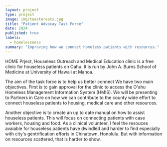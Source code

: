 ```yaml
---
layout: project
type: project
image: img/toastereats.jpg
title: "Patient Advocay Task Force"
date: 2024
published: true
labels:
  - homelessness
summary: "Improving how we connect homeless patients with resources."
---
```


<div class="text-center p-4">
 
</div>
HOME Prject, Houseless Outreach and Medical Education clinic is a free clinic for houseless patients on Oahu. It is run by John A. Burns School of Medicine at University of Hawaii at Manoa. 

The aim of the task force is to help us better connect We have two main objectives. First is to gain approval for the clinic to access the O'ahu Homeless Management Information System (HMIS). We will be presenting to Partners in Care on how we can contribute to the county wide effort to connect houseless patients to housing, medical care and other resources. 

Another objective is to create an up to date manual on how to assist houseless patients. This will focus on connecting patients with case workers, housing and food. As a clinical volunteer, I feel the resouces avaiable for houseless patients have dwindled and harder to find especially with city's gentrification efforts in Chinatown, Honolulu. But with information on resources scattered, that is harder to show. 

